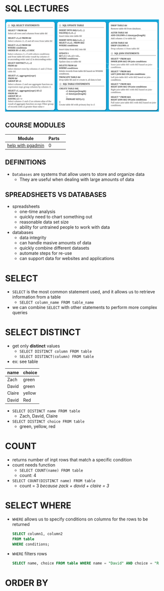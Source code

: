 # SQL LECTURES

![cheatsheet](cheatsheet.png)

## COURSE MODULES
| Module                          | Parts  |                                  |
|---------------------------------|--------|----------------------------------|
| [help with pgadmin](pgadmin.md) | 0      |                                  |

## DEFINITIONS
* `Databases` are systems that allow users to store and organize data
	* They are useful when dealing with large amounts of data

## SPREADSHEETS VS DATABASES
* spreadsheets
	* one-time analysis
	* quickly need to chart something out
	* reasonable data set size
	* ability for untrained people to work with data
* databases
	* data integrity
	* can handle masive amounts of data
	* quickly combine different datasets
	* automate steps for re-use
	* can support data for websites and applications


# SELECT
* `SELECT` is the most common statement used, and it allows us to retrieve information from a table
    * `SELECT column_name FROM table_name`
* we can combine `SELECT` with other statements to perform more complex queries

# SELECT DISTINCT
* get only **distinct** values
	* `SELECT DISTINCT column FROM table`
	* `SELECT DISTINCT(column) FROM table`
* ex: see table

| name    | choice  |
|---------|---------|
| Zach    | green   |
| David   | green   |
| Claire  | yellow  |
| David   | Red     |

* `SELECT DISTINCT name FROM table`
	* Zach, David, Claire
* `SELECT DISTINCT choice FROM table`
	* green, yellow, red

# COUNT
* returns number of inpt rows that match a specific condition
* count needs function
	* `SELECT COUNT(name) FROM table`
	* count: 4
* `SELECT COUNT(DISTINCT name) FROM table`
	* count = 3 *because zack + david + claire = 3*

# SELECT WHERE
* `WHERE` allows us to specify conditions on columns for the rows to be returned
	```SQL
	SELECT column1, column2
	FROM table
	WHERE conditions;
	```
* `WHERE` filters rows
	```SQL
	SELECT name, choice FROM table WHERE name = "David" AND choice = "Red"
	```
# ORDER BY
